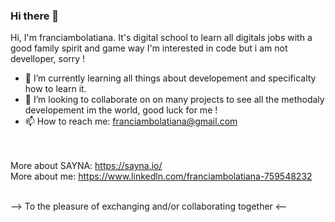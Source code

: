 ### Hi there 👋

Hi, I'm franciambolatiana. It's digital school to learn all digitals jobs with a good family spirit and game way
I'm interested in code but i am not develloper, sorry !
- 🌱 I’m currently learning all things about developement and specificalty how to learn it.
- 👯 I’m looking to collaborate on on many projects to see all the methodaly developement im the world, good luck for me !
- 📫 How to reach me: franciambolatiana@gmail.com

<br><br>
More about SAYNA: https://sayna.io/<br>
More about me: https://www.linkedln.com/franciambolatiana-759548232
<br><br>

--> To the pleasure of exchanging and/or collaborating together <--



